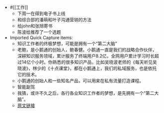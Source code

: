 - #[[工作]]
    - 下周一在得到电子书上线
    - 和综合部的潘萌和叶子沟通营销的方法
    - 给john和张旭寄书
    - 陈波给推荐了一个选题
- Imported Quick Capture items:
    - 知识工作者的终极梦想，可能是拥有一个“第二大脑”
    - 老鲍，是小鹅通的创始人，鲍春健。小鹅通一直是我们的战略合作伙伴，深耕知识服务领域，累计服务了终端用户8.2亿，全网用户累计学习时长超过14亿个小时。你熟悉的很多知识产品，比如吴晓波老师的《每天听见吴晓波》，林少的《十点课堂》，都在小鹅通上，我们的私域服务，也是依托它的技术。
    - 小鹅通的创始人和一些知名产品，可以用来在私有流量打造课程。
    - 智能副驾
    - 我猜，或许不久之后，各行各业知识工作者的梦想，是先拥有一个“第二大脑”。
    - [原文链接](https://mp.weixin.qq.com/s?__biz=MjM5NjM5MjQ4MQ==&mid=2651722673&idx=1&sn=bdb08bfecb8062d5d6c551d33adfe14e&chksm=bd1348ff8a64c1e9ae23d2ed0f8b55768937c800355b49ba8aa79cdb7028f634c88066576e06&mpshare=1&scene=1&srcid=1030uzHkyRCWRzuMyqG0an45&sharer_shareinfo=9b5f9785f4fe00197899473d627b1729&sharer_shareinfo_first=9b5f9785f4fe00197899473d627b1729)
